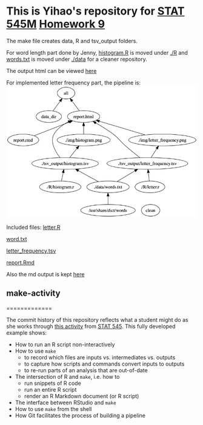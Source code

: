 # This is Yihao's repository for [STAT 545M]("http://stat545.com/Classroom/") [Homework 9]("http://stat545.com/Classroom/assignments/hw09/hw09.html")

The make file creates data, R and tsv_output folders.

For word length part done by Jenny, [histogram.R](./R/histogram.R) is moved under [./R](./R) and [words.txt](./data/words.txt) is moved under [./data](./data) for a cleaner repository. 

The output html can be viewed [here](https://rawcdn.githack.com/STAT545-UBC-students/hw09-yihaoz/24a93dccde3e0f610d0c0d5c0f74f04e946321bb/report.html)


For implemented letter frequency part, the pipeline is:
![](/out.png)

Included files:
[letter.R](./R/letter.R) 

[word.txt](./data/words.txt) 

[letter_frequency.tsv](./tsv_output/letter_frequency.tsv) 

[report.Rmd](./report.rmd)

Also the md output is kept [here](report.md)



## make-activity
=============

The commit history of this repository reflects what a student might do as she works through [this activity](http://stat545-ubc.github.io/automation04_make-activity.html) from [STAT 545](http://stat545-ubc.github.io). This fully developed example shows:

  * How to run an R script non-interactively
  * How to use `make`
    - to record which files are inputs vs. intermediates vs. outputs
    - to capture how scripts and commands convert inputs to outputs
    - to re-run parts of an analysis that are out-of-date
  * The intersection of R and `make`, i.e. how to
    - run snippets of R code
    - run an entire R script
    - render an R Markdown document (or R script)
  * The interface between RStudio and `make`
  * How to use `make` from the shell
  * How Git facilitates the process of building a pipeline
